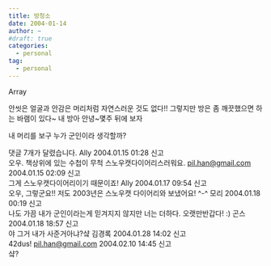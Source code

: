 ```yaml
---
title: 방청소
date: 2004-01-14
author: ~
#draft: true
categories:
  - personal
tag:
  - personal
---
```




Array

안씻은 얼굴과 안감은 머리처럼
자연스러운 것도 없다!!
그렇지만 방은 좀 깨끗했으면 하는 바램이 있다~
내 방아 안녕~몇주 뒤에 보자

내 머리를 보구 누가 군인이라 생각할까?


 댓글  7개가 달렸습니다.
 Ally 2004.01.15 01:28 신고   
오우. 책상위에 있는 수첩이 무척 스노우캣다이어리스러워요.
 pil.han@gmail.com 2004.01.15 02:09 신고   
그게 스노우캣다이어리이기 때문이죠!
 Ally 2004.01.17 09:54 신고   
오우, 그렇군요!! 저도 2003년은 스노우캣 다이어리와 보냈어요! ^-^
 모리 2004.01.18 00:19 신고   
나도 가끔 내가 군인이라는게 믿겨지지 않지만 너는 더하다. 오랫만반갑다! :)
 곤스 2004.01.18 18:57 신고   
야 그거 내가 사준거아냐?&#49404;
 김경록 2004.01.28 14:02 신고   
42dus!
 pil.han@gmail.com 2004.02.10 14:45 신고   
&#49404;?




